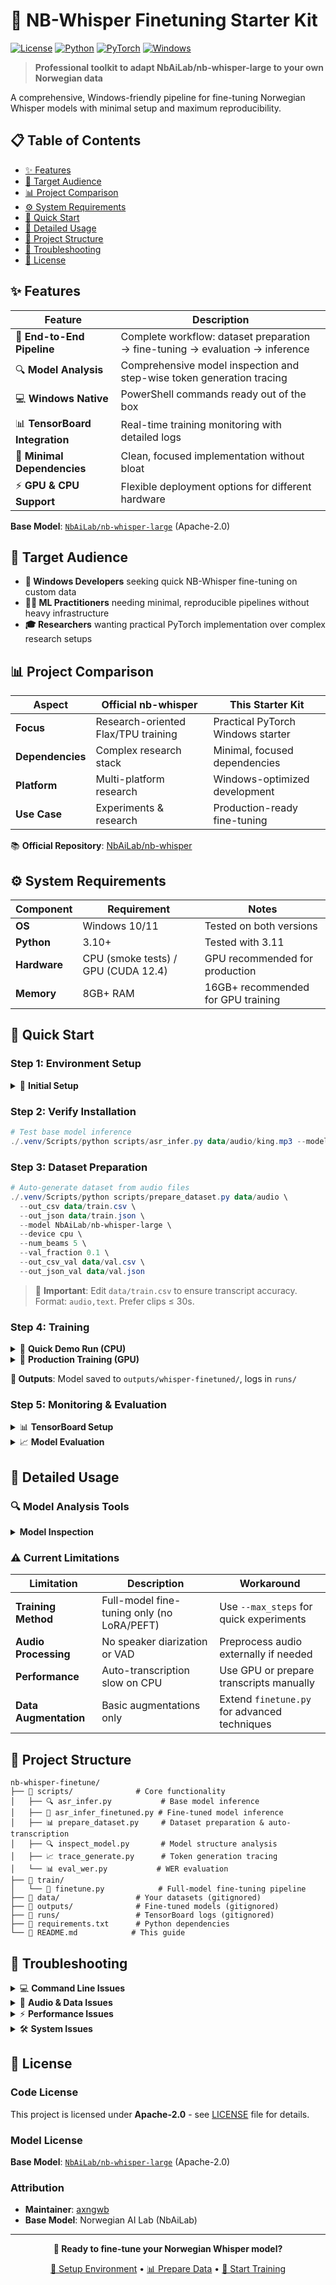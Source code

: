 # 🎯 NB-Whisper Finetuning Starter Kit

[![License](https://img.shields.io/badge/License-Apache%202.0-blue.svg)](https://opensource.org/licenses/Apache-2.0)
[![Python](https://img.shields.io/badge/Python-3.10%2B-blue.svg)](https://www.python.org/)
[![PyTorch](https://img.shields.io/badge/PyTorch-2.0%2B-red.svg)](https://pytorch.org/)
[![Windows](https://img.shields.io/badge/Platform-Windows%2010%2F11-blue.svg)](https://www.microsoft.com/windows)

> **Professional toolkit to adapt NbAiLab/nb-whisper-large to your own Norwegian data**

A comprehensive, Windows-friendly pipeline for fine-tuning Norwegian Whisper models with minimal setup and maximum reproducibility.

## 📋 Table of Contents

- [✨ Features](#-features)
- [🎯 Target Audience](#-target-audience)
- [📊 Project Comparison](#-project-comparison)
- [⚙️ System Requirements](#️-system-requirements)
- [🚀 Quick Start](#-quick-start)
- [📖 Detailed Usage](#-detailed-usage)
- [📁 Project Structure](#-project-structure)
- [🔧 Troubleshooting](#-troubleshooting)
- [📄 License](#-license)

## ✨ Features

| Feature | Description |
|---------|-------------|
| 🔄 **End-to-End Pipeline** | Complete workflow: dataset preparation → fine-tuning → evaluation → inference |
| 🔍 **Model Analysis** | Comprehensive model inspection and step-wise token generation tracing |
| 💻 **Windows Native** | PowerShell commands ready out of the box |
| 📊 **TensorBoard Integration** | Real-time training monitoring with detailed logs |
| 🎯 **Minimal Dependencies** | Clean, focused implementation without bloat |
| ⚡ **GPU & CPU Support** | Flexible deployment options for different hardware |

**Base Model**: [`NbAiLab/nb-whisper-large`](https://huggingface.co/NbAiLab/nb-whisper-large) (Apache-2.0)

## 🎯 Target Audience

- **🔧 Windows Developers** seeking quick NB-Whisper fine-tuning on custom data
- **👨‍💼 ML Practitioners** needing minimal, reproducible pipelines without heavy infrastructure
- **🎓 Researchers** wanting practical PyTorch implementation over complex research setups

## 📊 Project Comparison

| Aspect | Official nb-whisper | This Starter Kit |
|--------|-------------------|------------------|
| **Focus** | Research-oriented Flax/TPU training | Practical PyTorch Windows starter |
| **Dependencies** | Complex research stack | Minimal, focused dependencies |
| **Platform** | Multi-platform research | Windows-optimized development |
| **Use Case** | Experiments & research | Production-ready fine-tuning |

📚 **Official Repository**: [NbAiLab/nb-whisper](https://github.com/NbAiLab/nb-whisper)

## ⚙️ System Requirements

| Component | Requirement | Notes |
|-----------|-------------|-------|
| **OS** | Windows 10/11 | Tested on both versions |
| **Python** | 3.10+ | Tested with 3.11 |
| **Hardware** | CPU (smoke tests) / GPU (CUDA 12.4) | GPU recommended for production |
| **Memory** | 8GB+ RAM | 16GB+ recommended for GPU training |

## 🚀 Quick Start

### Step 1: Environment Setup

<details>
<summary>🔧 <strong>Initial Setup</strong></summary>

```powershell
# Create virtual environment
py -3 -m venv .venv

# Install base requirements
./.venv/Scripts/pip install -r requirements.txt
```

**Choose PyTorch variant:**

```powershell
# 💻 CPU Version (for testing)
./.venv/Scripts/pip install --index-url https://download.pytorch.org/whl/cpu torch torchaudio

# 🚀 GPU Version (recommended for training)
./.venv/Scripts/pip install --index-url https://download.pytorch.org/whl/cu124 torch torchaudio
```
</details>

### Step 2: Verify Installation

```powershell
# Test base model inference
./.venv/Scripts/python scripts/asr_infer.py data/audio/king.mp3 --model_path NbAiLab/nb-whisper-large --device cpu --num_beams 5
```

### Step 3: Dataset Preparation

```powershell
# Auto-generate dataset from audio files
./.venv/Scripts/python scripts/prepare_dataset.py data/audio \
  --out_csv data/train.csv \
  --out_json data/train.json \
  --model NbAiLab/nb-whisper-large \
  --device cpu \
  --num_beams 5 \
  --val_fraction 0.1 \
  --out_csv_val data/val.csv \
  --out_json_val data/val.json
```

> 📝 **Important**: Edit `data/train.csv` to ensure transcript accuracy. Format: `audio,text`. Prefer clips ≤ 30s.

### Step 4: Training

<details>
<summary>🧪 <strong>Quick Demo Run (CPU)</strong></summary>

```powershell
./.venv/Scripts/python train/finetune.py \
  --model_id NbAiLab/nb-whisper-large \
  --dataset data/train.csv \
  --max_steps 5 \
  --per_device_train_batch_size 1 \
  --gradient_accumulation_steps 4 \
  --seed 42
```
</details>

<details>
<summary>🚀 <strong>Production Training (GPU)</strong></summary>

```powershell
./.venv/Scripts/python train/finetune.py \
  --model_id NbAiLab/nb-whisper-large \
  --dataset data/train.csv \
  --dataset_eval data/val.csv \
  --num_train_epochs 1 \
  --per_device_train_batch_size 4 \
  --gradient_accumulation_steps 4 \
  --fp16 \
  --seed 42
```
</details>

**📂 Outputs**: Model saved to `outputs/whisper-finetuned/`, logs in `runs/`

### Step 5: Monitoring & Evaluation

<details>
<summary>📊 <strong>TensorBoard Setup</strong></summary>

```powershell
# Install and launch TensorBoard
./.venv/Scripts/python -m pip install tensorboard
./.venv/Scripts/tensorboard --logdir runs --host 127.0.0.1 --port 6006
```
Open: [http://127.0.0.1:6006](http://127.0.0.1:6006)
</details>

<details>
<summary>📈 <strong>Model Evaluation</strong></summary>

```powershell
# Compare base vs fine-tuned models
./.venv/Scripts/python scripts/asr_infer.py data/audio/king.mp3 --model_path NbAiLab/nb-whisper-large --device cpu --num_beams 5
./.venv/Scripts/python scripts/asr_infer_finetuned.py data/audio/king.mp3 --model_path outputs/whisper-finetuned --device cpu --num_beams 5

# Evaluate WER on validation set
./.venv/Scripts/python scripts/eval_wer.py data/val.csv --model_path outputs/whisper-finetuned --device cpu --num_beams 5
```
</details>

## 📖 Detailed Usage

### 🔍 Model Analysis Tools

<details>
<summary><strong>Model Inspection</strong></summary>

```powershell
# Generate model structure summary
./.venv/Scripts/python scripts/inspect_model.py \
  --model_path NbAiLab/nb-whisper-large \
  --out analysis_model_summary.txt

# Trace token generation process
./.venv/Scripts/python scripts/trace_generate.py data/audio/king.mp3 \
  --model_path NbAiLab/nb-whisper-large \
  --max_new_tokens 64 \
  --num_beams 5 \
  --out analysis_trace.txt
```
</details>

### ⚠️ Current Limitations

| Limitation | Description | Workaround |
|------------|-------------|------------|
| **Training Method** | Full-model fine-tuning only (no LoRA/PEFT) | Use `--max_steps` for quick experiments |
| **Audio Processing** | No speaker diarization or VAD | Preprocess audio externally if needed |
| **Performance** | Auto-transcription slow on CPU | Use GPU or prepare transcripts manually |
| **Data Augmentation** | Basic augmentations only | Extend `finetune.py` for advanced techniques |

## 📁 Project Structure

```
nb-whisper-finetune/
├── 📁 scripts/              # Core functionality
│   ├── 🔍 asr_infer.py           # Base model inference
│   ├── 🎯 asr_infer_finetuned.py # Fine-tuned model inference  
│   ├── 📊 prepare_dataset.py     # Dataset preparation & auto-transcription
│   ├── 🔍 inspect_model.py       # Model structure analysis
│   ├── 📈 trace_generate.py      # Token generation tracing
│   └── 📊 eval_wer.py           # WER evaluation
├── 📁 train/
│   └── 🚀 finetune.py            # Full-model fine-tuning pipeline
├── 📁 data/                 # Your datasets (gitignored)
├── 📁 outputs/              # Fine-tuned models (gitignored)  
├── 📁 runs/                 # TensorBoard logs (gitignored)
├── 📄 requirements.txt      # Python dependencies
└── 📖 README.md            # This guide
```

## 🔧 Troubleshooting

<details>
<summary>💻 <strong>Command Line Issues</strong></summary>

| Issue | Solution |
|-------|----------|
| Commands not working | Run in **PowerShell** (`PS ...`), not Python REPL (`>>>`) |
| Virtual environment not activating | Ensure you're using `./.venv/Scripts/` prefix |
| Permission denied | Run PowerShell as Administrator if needed |

</details>

<details>
<summary>🎵 <strong>Audio & Data Issues</strong></summary>

| Issue | Solution |
|-------|----------|
| Training unstable with long audio | Split clips to ≤ 30 seconds |
| Poor transcription quality | Manually review and edit `data/train.csv` |
| Out of memory errors | Reduce batch size or use gradient accumulation |

</details>

<details>
<summary>⚡ <strong>Performance Issues</strong></summary>

| Issue | Solution |
|-------|----------|
| CPU training too slow | Use `--max_steps 5` for testing, GPU for production |
| TorchCodec warnings | `pip uninstall -y torchcodec` (we use torchaudio) |
| GPU out of memory | Reduce batch size or enable `--fp16` |

</details>

<details>
<summary>🛠️ <strong>System Issues</strong></summary>

| Issue | Solution |
|-------|----------|
| Windows symlinks warning | Harmless; optionally enable Developer Mode |
| HuggingFace cache issues | Clear cache: `rm -rf ~/.cache/huggingface/` |
| CUDA version mismatch | Reinstall PyTorch with correct CUDA version |

</details>

## 📄 License

### Code License
This project is licensed under **Apache-2.0** - see [LICENSE](LICENSE) file for details.

### Model License  
**Base Model**: [`NbAiLab/nb-whisper-large`](https://huggingface.co/NbAiLab/nb-whisper-large) (Apache-2.0)

### Attribution
- **Maintainer**: [axngwb](https://github.com/axngwb)
- **Base Model**: Norwegian AI Lab (NbAiLab)

---

<div align="center">

**🚀 Ready to fine-tune your Norwegian Whisper model?**

[🔧 Setup Environment](#step-1-environment-setup) • [📊 Prepare Data](#step-3-dataset-preparation) • [🚀 Start Training](#step-4-training)

</div>